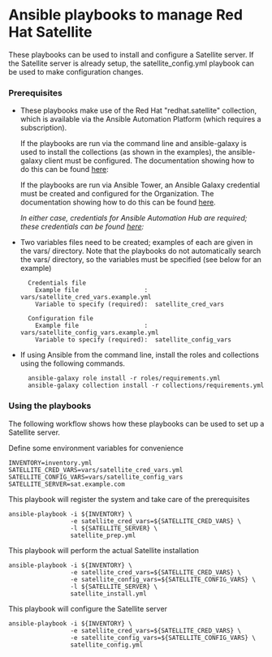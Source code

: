 # Ansible playbooks to manage Red Hat Satellite

These playbooks can be used to install and configure a Satellite server.  If the Satellite server is already setup, the satellite_config.yml playbook can be used to make configuration changes.

### Prerequisites

* These playbooks make use of the Red Hat "redhat.satellite" collection, which is available via the Ansible Automation Platform (which requires a subscription).

    If the playbooks are run via the command line and ansible-galaxy is used to install the collections (as shown in the examples), the ansible-galaxy client must be configured.  The documentation showing how to do this can be found [here](https://docs.ansible.com/ansible/latest/galaxy/user_guide.html#configuring-the-ansible-galaxy-client):

    If the playbooks are run via Ansible Tower, an Ansible Galaxy credential must be created and configured for the Organization.  The documentation showing how to do this can be found [here](https://docs.ansible.com/ansible-tower/latest/html/userguide/projects.html?extIdCarryOver=true&intcmp=701f2000001OEH1AAO&sc_cid=701f2000000u72fAAA#using-collections-in-tower).

    *In either case, credentials for Ansible Automation Hub are required; these credentials can be found [here](https://console.redhat.com/ansible/automation-hub/token):*
        
* Two variables files need to be created; examples of each are given in the vars/ directory.  Note that the playbooks do not automatically search the vars/ directory, so the variables must be specified (see below for an example)

        Credentials file
          Example file                  :  vars/satellite_cred_vars.example.yml
          Variable to specify (required):  satellite_cred_vars

        Configuration file
          Example file                  :  vars/satellite_config_vars.example.yml
          Variable to specify (required):  satellite_config_vars

* If using Ansible from the command line, install the roles and collections using the following commands.

        ansible-galaxy role install -r roles/requirements.yml
        ansible-galaxy collection install -r collections/requirements.yml

### Using the playbooks

The following workflow shows how these playbooks can be used to set up a Satellite server.

Define some environment variables for convenience

    INVENTORY=inventory.yml
    SATELLITE_CRED_VARS=vars/satellite_cred_vars.yml
    SATELLITE_CONFIG_VARS=vars/satellite_config_vars
    SATELLITE_SERVER=sat.example.com

This playbook will register the system and take care of the prerequisites

    ansible-playbook -i ${INVENTORY} \
                     -e satellite_cred_vars=${SATELLITE_CRED_VARS} \
                     -l ${SATELLITE_SERVER} \
                     satellite_prep.yml

This playbook will perform the actual Satellite installation

    ansible-playbook -i ${INVENTORY} \
                     -e satellite_cred_vars=${SATELLITE_CRED_VARS} \
                     -e satellite_config_vars=${SATELLITE_CONFIG_VARS} \
                     -l ${SATELLITE_SERVER} \
                     satellite_install.yml

This playbook will configure the Satellite server

    ansible-playbook -i ${INVENTORY} \
                     -e satellite_cred_vars=${SATELLITE_CRED_VARS} \
                     -e satellite_config_vars=${SATELLITE_CONFIG_VARS} \
                     satellite_config.yml
